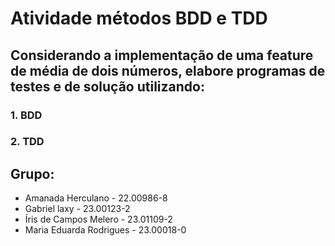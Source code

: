 # Atividade métodos BDD e TDD
## Considerando a implementação de uma feature de média de dois números, elabore programas de testes e de solução utilizando:
### 1. BDD
### 2. TDD

## Grupo:
- Amanada Herculano - 22.00986-8
- Gabriel laxy - 23.00123-2
- Íris de Campos Melero - 23.01109-2
- Maria Eduarda Rodrigues - 23.00018-0
